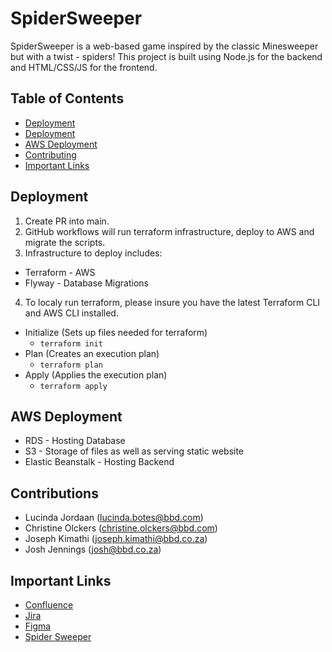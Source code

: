 # SpiderSweeper

SpiderSweeper is a web-based game inspired by the classic Minesweeper but with a twist - spiders! This project is built using Node.js for the backend and HTML/CSS/JS for the frontend.

## Table of Contents

- [Deployment](#deployment)
- [Deployment](#deployment)
- [AWS Deployment](#aws-deployment)
- [Contributing](#contributing)
- [Important Links](#links)

## Deployment

1. Create PR into main.
2. GitHub workflows will run terraform infrastructure, deploy to AWS and migrate the scripts.
3. Infrastructure to deploy includes:

- Terraform - AWS
- Flyway - Database Migrations

4. To localy run terraform, please insure you have the latest Terraform CLI and AWS CLI installed.

- Initialize (Sets up files needed for terraform)
  - `terraform init`
- Plan (Creates an execution plan)
  - `terraform plan`
- Apply (Applies the execution plan)
  - `terraform apply`

## AWS Deployment

- RDS - Hosting Database
- S3 - Storage of files as well as serving static website
- Elastic Beanstalk - Hosting Backend

## Contributions

- Lucinda Jordaan (lucinda.botes@bbd.com)
- Christine Olckers (christine.olckers@bbd.com)
- Joseph Kimathi (joseph.kimathi@bbd.co.za)
- Josh Jennings (josh@bbd.co.za)

## Important Links

- [Confluence](https://bbdnet-candle-stock-system.atlassian.net/wiki/spaces/SpiderSwee/pages/26083329/SpiderSweeper+Requirements)<br>
- [Jira](https://bbdnet-candle-stock-system.atlassian.net/jira/software/projects/BGP/pages)<br>
- [Figma](https://www.figma.com/design/JfbVkpwIoqUcC7lift7pNG/SpiderSweeper?node-id=24-460&t=iokwnm8oxpOmcHfB-0)<br>
- [Spider Sweeper](http://github-oidc-terraform-aws-tfstates-bucket.s3-website-eu-west-1.amazonaws.com/index.html)
